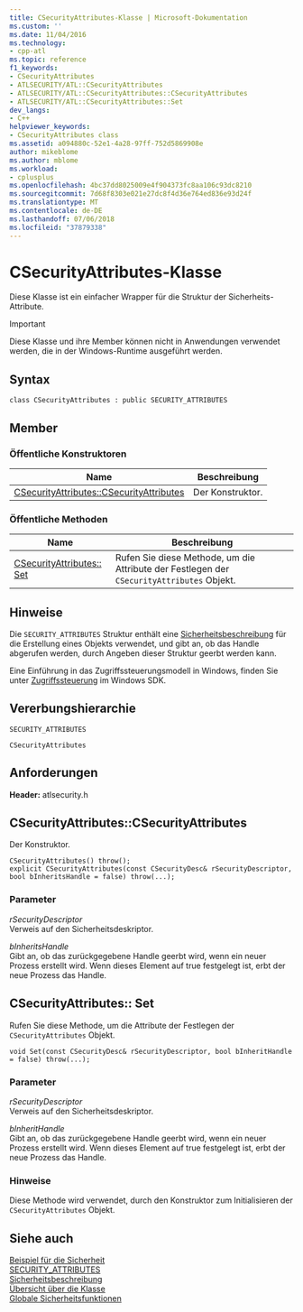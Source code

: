 ```yaml
---
title: CSecurityAttributes-Klasse | Microsoft-Dokumentation
ms.custom: ''
ms.date: 11/04/2016
ms.technology:
- cpp-atl
ms.topic: reference
f1_keywords:
- CSecurityAttributes
- ATLSECURITY/ATL::CSecurityAttributes
- ATLSECURITY/ATL::CSecurityAttributes::CSecurityAttributes
- ATLSECURITY/ATL::CSecurityAttributes::Set
dev_langs:
- C++
helpviewer_keywords:
- CSecurityAttributes class
ms.assetid: a094880c-52e1-4a28-97ff-752d5869908e
author: mikeblome
ms.author: mblome
ms.workload:
- cplusplus
ms.openlocfilehash: 4bc37dd8025009e4f904373fc8aa106c93dc8210
ms.sourcegitcommit: 7d68f8303e021e27dc8f4d36e764ed836e93d24f
ms.translationtype: MT
ms.contentlocale: de-DE
ms.lasthandoff: 07/06/2018
ms.locfileid: "37879338"
---
```

# <a name="csecurityattributes-class"></a>CSecurityAttributes-Klasse
Diese Klasse ist ein einfacher Wrapper für die Struktur der Sicherheits-Attribute.  
  
> [!IMPORTANT]
>  Diese Klasse und ihre Member können nicht in Anwendungen verwendet werden, die in der Windows-Runtime ausgeführt werden.  
  
## <a name="syntax"></a>Syntax  
  
```
class CSecurityAttributes : public SECURITY_ATTRIBUTES
```  
  
## <a name="members"></a>Member  
  
### <a name="public-constructors"></a>Öffentliche Konstruktoren  
  
|Name|Beschreibung|  
|----------|-----------------|  
|[CSecurityAttributes::CSecurityAttributes](#csecurityattributes)|Der Konstruktor.|  
  
### <a name="public-methods"></a>Öffentliche Methoden  
  
|Name|Beschreibung|  
|----------|-----------------|  
|[CSecurityAttributes:: Set](#set)|Rufen Sie diese Methode, um die Attribute der Festlegen der `CSecurityAttributes` Objekt.|  
  
## <a name="remarks"></a>Hinweise  
 Die `SECURITY_ATTRIBUTES` Struktur enthält eine [Sicherheitsbeschreibung](http://msdn.microsoft.com/library/windows/desktop/aa379561) für die Erstellung eines Objekts verwendet, und gibt an, ob das Handle abgerufen werden, durch Angeben dieser Struktur geerbt werden kann.  
  
 Eine Einführung in das Zugriffssteuerungsmodell in Windows, finden Sie unter [Zugriffssteuerung](http://msdn.microsoft.com/library/windows/desktop/aa374860) im Windows SDK.  
  
## <a name="inheritance-hierarchy"></a>Vererbungshierarchie  
 `SECURITY_ATTRIBUTES`  
  
 `CSecurityAttributes`  
  
## <a name="requirements"></a>Anforderungen  
 **Header:** atlsecurity.h  
  
##  <a name="csecurityattributes"></a>  CSecurityAttributes::CSecurityAttributes  
 Der Konstruktor.  
  
```
CSecurityAttributes() throw();
explicit CSecurityAttributes(const CSecurityDesc& rSecurityDescriptor, bool bInheritsHandle = false) throw(...);
```  
  
### <a name="parameters"></a>Parameter  
 *rSecurityDescriptor*  
 Verweis auf den Sicherheitsdeskriptor.  
  
 *bInheritsHandle*  
 Gibt an, ob das zurückgegebene Handle geerbt wird, wenn ein neuer Prozess erstellt wird. Wenn dieses Element auf true festgelegt ist, erbt der neue Prozess das Handle.  
  
##  <a name="set"></a>  CSecurityAttributes:: Set  
 Rufen Sie diese Methode, um die Attribute der Festlegen der `CSecurityAttributes` Objekt.  
  
```
void Set(const CSecurityDesc& rSecurityDescriptor, bool bInheritHandle = false) throw(...);
```  
  
### <a name="parameters"></a>Parameter  
 *rSecurityDescriptor*  
 Verweis auf den Sicherheitsdeskriptor.  
  
 *bInheritHandle*  
 Gibt an, ob das zurückgegebene Handle geerbt wird, wenn ein neuer Prozess erstellt wird. Wenn dieses Element auf true festgelegt ist, erbt der neue Prozess das Handle.  
  
### <a name="remarks"></a>Hinweise  
 Diese Methode wird verwendet, durch den Konstruktor zum Initialisieren der `CSecurityAttributes` Objekt.  
  
## <a name="see-also"></a>Siehe auch  
 [Beispiel für die Sicherheit](../../visual-cpp-samples.md)   
 [SECURITY_ATTRIBUTES](http://msdn.microsoft.com/library/windows/desktop/aa379560)   
 [Sicherheitsbeschreibung](http://msdn.microsoft.com/library/windows/desktop/aa379561)   
 [Übersicht über die Klasse](../../atl/atl-class-overview.md)   
 [Globale Sicherheitsfunktionen](../../atl/reference/security-global-functions.md)
